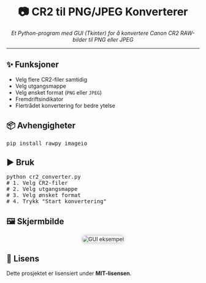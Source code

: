 <h1 align="center">📷 CR2 til PNG/JPEG Konverterer</h1>

<p align="center">
  <em>Et Python-program med GUI (Tkinter) for å konvertere Canon CR2 RAW-bilder til PNG eller JPEG</em>
</p>

<hr>

<h2>✨ Funksjoner</h2>

<ul>
  <li>Velg flere CR2-filer samtidig</li>
  <li>Velg utgangsmappe</li>
  <li>Velg ønsket format (<code>PNG</code> eller <code>JPEG</code>)</li>
  <li>Fremdriftsindikator</li>
  <li>Flertrådet konvertering for bedre ytelse</li>
</ul>

<h2>📦 Avhengigheter</h2>

<pre>
pip install rawpy imageio
</pre>

<h2>▶️ Bruk</h2>

<pre>
python cr2_converter.py
# 1. Velg CR2-filer
# 2. Velg utgangsmappe
# 3. Velg ønsket format
# 4. Trykk "Start konvertering"
</pre>

<h2>🖼 Skjermbilde</h2>

<p align="center">
  <img src="https://i.postimg.cc/Dz0NbHtS/Bilde-2025-01-21-110737407.png" alt="GUI eksempel" style="border-radius:10px;box-shadow:0 0 10px rgba(0,0,0,0.3);">
</p>

<h2>📜 Lisens</h2>

<p>
Dette prosjektet er lisensiert under <strong>MIT-lisensen</strong>.
</p>
